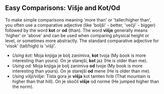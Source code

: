 ## Easy Comparisons: Višje and Kot/Od

To make simple comparisons meaning 'more than' or 'taller/higher than', you often use a comparative adjective (like 'boljši' - better, 'večji' - bigger) followed by the word __kot__ or __od__ (than). The word __višje__ generally means 'higher' or 'above' and can be used when comparing physical height or level, or sometimes more abstractly. The standard comparative adjective for 'visok' (tall/high) is 'višji'.

*   _Using kot:_ Moja knjiga je bolj zanimiva, __kot__ tvoja (My book is more interesting than yours). On je starejši, __kot__ jaz (He is older than me).
*   _Using od:_ Moja knjiga je bolj zanimiva __od__ tvoje (My book is more interesting than yours). On je starejši __od__ mene (He is older than me).
*   _Using višji/višje:_ Tista gora je __višja__ kot tamten hrib (That mountain is higher than that hill). On je skočil __višje__ od norme (He jumped higher than the norm).